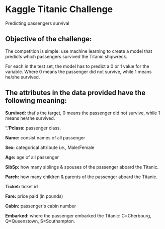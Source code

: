 # Kaggle Titanic Challenge
Predicting passengers survival

## Objective of the challenge:
The competition is simple: use machine learning to create a model that predicts which passengers survived the Titanic shipwreck.

For each in the test set, the model has to predict a 0 or 1 value for the variable. Where 0 means the passenger did not survive, while 1 means he/she survived.

## The attributes in the data provided have the following meaning:
**Survived:** that's the target, 0 means the passenger did not survive, while 1 means he/she survived.

**'.'Pclass:** passenger class.

**Name:** consist names of all passenger

**Sex:** categorical attribute i.e., Male/Female

**Age:** age of all passenger

**SibSp:** how many siblings & spouses of the passenger aboard the Titanic.

**Parch:** how many children & parents of the passenger aboard the Titanic.

**Ticket:** ticket id

**Fare:** price paid (in pounds)

**Cabin:** passenger's cabin number

**Embarked:** where the passenger embarked the Titanic: C=Cherbourg, Q=Queenstown, S=Southampton.



